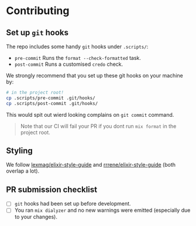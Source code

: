 # Contributing

## Set up `git` hooks

The repo includes some handy `git` hooks under `.scripts/`:

* `pre-commit` Runs the `format --check-formatted` task.
* `post-commit` Runs a customised `credo` check.

We strongly recommend that you set up these git hooks on your machine by:
```sh
# in the project root!
cp .scripts/pre-commit .git/hooks/
cp .scripts/post-commit .git/hooks/
```

This would spit out wierd looking complains on `git commit` command.

> Note that our CI will fail your PR if you dont run `mix format` in the project
> root.

## Styling

We follow
[lexmag/elixir-style-guide](https://github.com/lexmag/elixir-style-guide) and
[rrrene/elixir-style-guide](https://github.com/rrrene/elixir-style-guide) (both
overlap a lot).

## PR submission checklist

* [ ] `git` hooks had been set up before development.
* [ ] You ran `mix dialyzer` and no new warnings were emitted (especially due to
      your changes).
